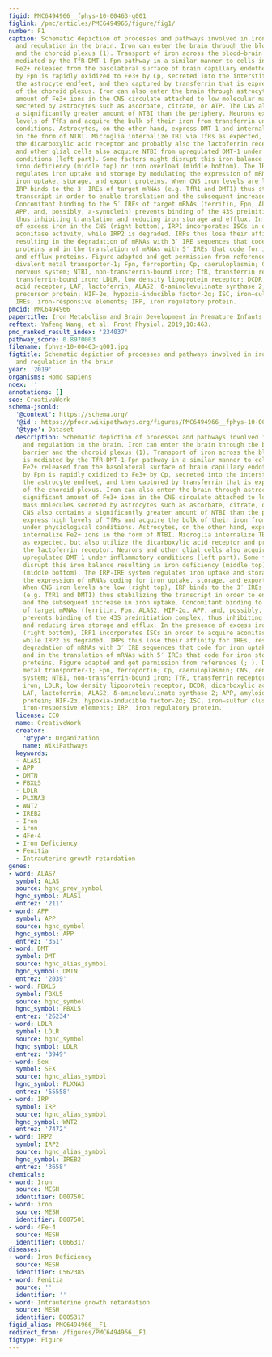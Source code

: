 ```yaml
---
figid: PMC6494966__fphys-10-00463-g001
figlink: /pmc/articles/PMC6494966/figure/fig1/
number: F1
caption: Schematic depiction of processes and pathways involved in iron homeostasis
  and regulation in the brain. Iron can enter the brain through the blood–brain barrier
  and the choroid plexus (1). Transport of iron across the blood–brain barrier is
  mediated by the TfR-DMT-1-Fpn pathway in a similar manner to cells in the periphery.
  Fe2+ released from the basolateral surface of brain capillary endothelial cells
  by Fpn is rapidly oxidized to Fe3+ by Cp, secreted into the interstitium through
  the astrocyte endfeet, and then captured by transferrin that is expressed by cells
  of the choroid plexus. Iron can also enter the brain through astrocytes (2). A significant
  amount of Fe3+ ions in the CNS circulate attached to low molecular mass molecules
  secreted by astrocytes such as ascorbate, citrate, or ATP. The CNS also contains
  a significantly greater amount of NTBI than the periphery. Neurons express high
  levels of TfRs and acquire the bulk of their iron from transferrin under physiological
  conditions. Astrocytes, on the other hand, express DMT-1 and internalize Fe2+ ions
  in the form of NTBI. Microglia internalize TBI via TfRs as expected, but also utilize
  the dicarboxylic acid receptor and probably also the lactoferrin receptor. Neurons
  and other glial cells also acquire NTBI from upregulated DMT-1 under inflammatory
  conditions (left part). Some factors might disrupt this iron balance resulting in
  iron deficiency (middle top) or iron overload (middle bottom). The IRP-IRE system
  regulates iron uptake and storage by modulating the expression of mRNAs coding for
  iron uptake, storage, and export proteins. When CNS iron levels are low (right top),
  IRP binds to the 3′ IREs of target mRNAs (e.g. TfR1 and DMT1) thus stabilizing the
  transcript in order to enable translation and the subsequent increase in iron uptake.
  Concomitant binding to the 5′ IREs of target mRNAs (ferritin, Fpn, ALAS2, HIF-2α,
  APP, and, possibly, a-synuclein) prevents binding of the 43S preinitiation complex,
  thus inhibiting translation and reducing iron storage and efflux. In the presence
  of excess iron in the CNS (right bottom), IRP1 incorporates ISCs in order to acquire
  aconitase activity, while IRP2 is degraded. IRPs thus lose their affinity for IREs,
  resulting in the degradation of mRNAs with 3′ IRE sequences that code for iron uptake
  proteins and in the translation of mRNAs with 5′ IREs that code for iron storage
  and efflux proteins. Figure adapted and get permission from references (; ). DMT-1,
  divalent metal transporter-1; Fpn, ferroportin; Cp, caeruloplasmin; CNS, central
  nervous system; NTBI, non-transferrin-bound iron; TfR, transferrin receptor; TBI,
  transferrin-bound iron; LDLR, low density lipoprotein receptor; DCDR, dicarboxylic
  acid receptor; LAF, lactoferrin; ALAS2, δ-aminolevulinate synthase 2; APP, amyloid
  precursor protein; HIF-2α, hypoxia-inducible factor-2α; ISC, iron–sulfur cluster;
  IREs, iron-responsive elements; IRP, iron regulatory protein.
pmcid: PMC6494966
papertitle: Iron Metabolism and Brain Development in Premature Infants.
reftext: Yafeng Wang, et al. Front Physiol. 2019;10:463.
pmc_ranked_result_index: '234037'
pathway_score: 0.8970003
filename: fphys-10-00463-g001.jpg
figtitle: Schematic depiction of processes and pathways involved in iron homeostasis
  and regulation in the brain
year: '2019'
organisms: Homo sapiens
ndex: ''
annotations: []
seo: CreativeWork
schema-jsonld:
  '@context': https://schema.org/
  '@id': https://pfocr.wikipathways.org/figures/PMC6494966__fphys-10-00463-g001.html
  '@type': Dataset
  description: Schematic depiction of processes and pathways involved in iron homeostasis
    and regulation in the brain. Iron can enter the brain through the blood–brain
    barrier and the choroid plexus (1). Transport of iron across the blood–brain barrier
    is mediated by the TfR-DMT-1-Fpn pathway in a similar manner to cells in the periphery.
    Fe2+ released from the basolateral surface of brain capillary endothelial cells
    by Fpn is rapidly oxidized to Fe3+ by Cp, secreted into the interstitium through
    the astrocyte endfeet, and then captured by transferrin that is expressed by cells
    of the choroid plexus. Iron can also enter the brain through astrocytes (2). A
    significant amount of Fe3+ ions in the CNS circulate attached to low molecular
    mass molecules secreted by astrocytes such as ascorbate, citrate, or ATP. The
    CNS also contains a significantly greater amount of NTBI than the periphery. Neurons
    express high levels of TfRs and acquire the bulk of their iron from transferrin
    under physiological conditions. Astrocytes, on the other hand, express DMT-1 and
    internalize Fe2+ ions in the form of NTBI. Microglia internalize TBI via TfRs
    as expected, but also utilize the dicarboxylic acid receptor and probably also
    the lactoferrin receptor. Neurons and other glial cells also acquire NTBI from
    upregulated DMT-1 under inflammatory conditions (left part). Some factors might
    disrupt this iron balance resulting in iron deficiency (middle top) or iron overload
    (middle bottom). The IRP-IRE system regulates iron uptake and storage by modulating
    the expression of mRNAs coding for iron uptake, storage, and export proteins.
    When CNS iron levels are low (right top), IRP binds to the 3′ IREs of target mRNAs
    (e.g. TfR1 and DMT1) thus stabilizing the transcript in order to enable translation
    and the subsequent increase in iron uptake. Concomitant binding to the 5′ IREs
    of target mRNAs (ferritin, Fpn, ALAS2, HIF-2α, APP, and, possibly, a-synuclein)
    prevents binding of the 43S preinitiation complex, thus inhibiting translation
    and reducing iron storage and efflux. In the presence of excess iron in the CNS
    (right bottom), IRP1 incorporates ISCs in order to acquire aconitase activity,
    while IRP2 is degraded. IRPs thus lose their affinity for IREs, resulting in the
    degradation of mRNAs with 3′ IRE sequences that code for iron uptake proteins
    and in the translation of mRNAs with 5′ IREs that code for iron storage and efflux
    proteins. Figure adapted and get permission from references (; ). DMT-1, divalent
    metal transporter-1; Fpn, ferroportin; Cp, caeruloplasmin; CNS, central nervous
    system; NTBI, non-transferrin-bound iron; TfR, transferrin receptor; TBI, transferrin-bound
    iron; LDLR, low density lipoprotein receptor; DCDR, dicarboxylic acid receptor;
    LAF, lactoferrin; ALAS2, δ-aminolevulinate synthase 2; APP, amyloid precursor
    protein; HIF-2α, hypoxia-inducible factor-2α; ISC, iron–sulfur cluster; IREs,
    iron-responsive elements; IRP, iron regulatory protein.
  license: CC0
  name: CreativeWork
  creator:
    '@type': Organization
    name: WikiPathways
  keywords:
  - ALAS1
  - APP
  - DMTN
  - FBXL5
  - LDLR
  - PLXNA3
  - WNT2
  - IREB2
  - Iron
  - iron
  - 4Fe-4
  - Iron Deficiency
  - Fenitia
  - Intrauterine growth retardation
genes:
- word: ALAS?
  symbol: ALAS
  source: hgnc_prev_symbol
  hgnc_symbol: ALAS1
  entrez: '211'
- word: APP
  symbol: APP
  source: hgnc_symbol
  hgnc_symbol: APP
  entrez: '351'
- word: DMT
  symbol: DMT
  source: hgnc_alias_symbol
  hgnc_symbol: DMTN
  entrez: '2039'
- word: FBXL5
  symbol: FBXL5
  source: hgnc_symbol
  hgnc_symbol: FBXL5
  entrez: '26234'
- word: LDLR
  symbol: LDLR
  source: hgnc_symbol
  hgnc_symbol: LDLR
  entrez: '3949'
- word: Sex
  symbol: SEX
  source: hgnc_alias_symbol
  hgnc_symbol: PLXNA3
  entrez: '55558'
- word: IRP
  symbol: IRP
  source: hgnc_alias_symbol
  hgnc_symbol: WNT2
  entrez: '7472'
- word: IRP2
  symbol: IRP2
  source: hgnc_alias_symbol
  hgnc_symbol: IREB2
  entrez: '3658'
chemicals:
- word: Iron
  source: MESH
  identifier: D007501
- word: iron
  source: MESH
  identifier: D007501
- word: 4Fe-4
  source: MESH
  identifier: C066317
diseases:
- word: Iron Deficiency
  source: MESH
  identifier: C562385
- word: Fenitia
  source: ''
  identifier: ''
- word: Intrauterine growth retardation
  source: MESH
  identifier: D005317
figid_alias: PMC6494966__F1
redirect_from: /figures/PMC6494966__F1
figtype: Figure
---
```

